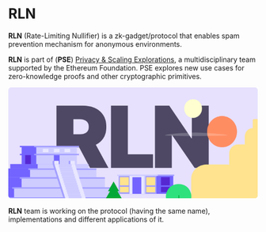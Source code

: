 # RLN

**RLN** (Rate-Limiting Nullifier) is a zk-gadget/protocol that enables spam prevention mechanism for anonymous environments.

**RLN** is part of (**PSE**) [Privacy & Scaling Explorations](https://appliedzkp.org), a multidisciplinary team supported by the Ethereum Foundation. PSE explores new use cases for zero-knowledge proofs and other cryptographic primitives.

![alt text](./images/logo.svg)

**RLN** team is working on the protocol (having the same name), implementations and different applications of it.
